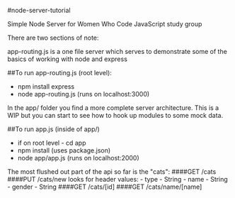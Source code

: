#node-server-tutorial

Simple Node Server for Women Who Code JavaScript study group

There are two sections of note:

app-routing.js is a one file server which serves to demonstrate some of the basics of working with node and express

##To run app-routing.js (root level):
* npm install express
* node app-routing.js (runs on localhost:3000)

In the app/ folder you find a more complete server architecture. This is a WIP but you can start to see how to hook up modules to some mock data.

##To run app.js (inside of app/)
* if on root level - cd app
* npm install (uses package.json)
* node app/app.js (runs on localhost:2000)

The most flushed out part of the api so far is the "cats":
####GET /cats
####PUT /cats/new
	looks for header values: 
		- type - String
		- name - String
		- gender - String
####GET /cats/[id]
####GET /cats/name/[name]
